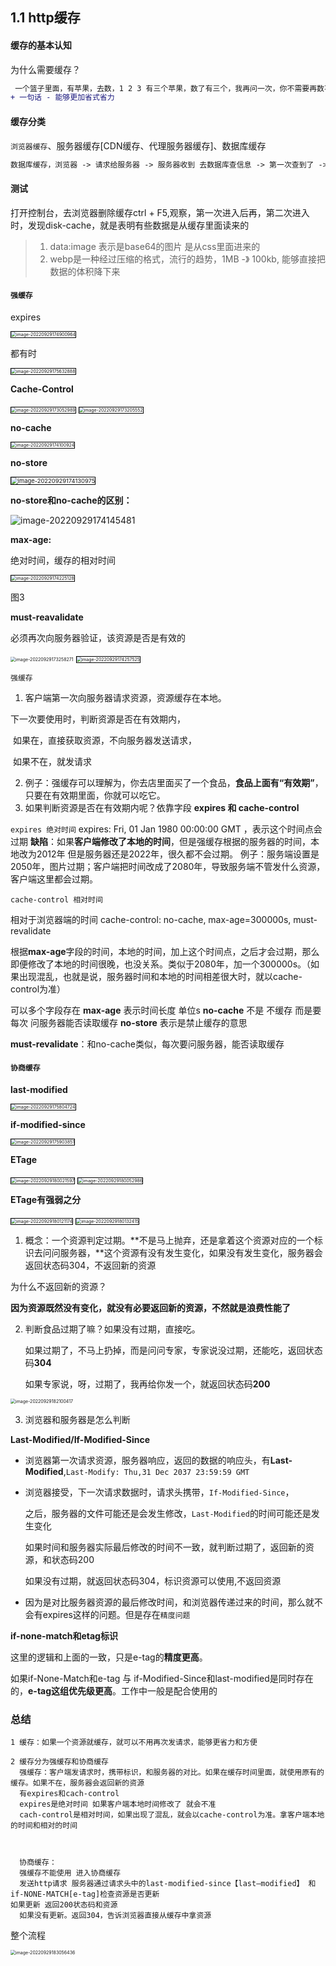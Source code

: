 ## 1.1 http缓存

#### 缓存的基本认知

为什么需要缓存？

```diff
 一个篮子里面，有苹果，去数，1 2 3 有三个苹果，数了有三个，我再问一次，你不需要再数不需要费力气了，直接说3.但是如果个数发生了变化，就要重新去数，然后再记住这个数字。
+ 一句话 - 能够更加省式省力
```

#### 缓存分类

`浏览器缓存`、服务器缓存[CDN缓存、代理服务器缓存]、数据库缓存

```diff
数据库缓存，浏览器 -> 请求给服务器 -> 服务器收到 去数据库查信息 -> 第一次查到了 -> 假设服务器拿到了，要进行处理, 服务器存住 -> 就给到了浏览器 -> 下一次客户端再发请求 -> 如果请求的内容一致，服务器不需要再次去数据库查了
```



#### 测试 

打开控制台，去浏览器删除缓存ctrl + F5,观察，第一次进入后再，第二次进入时，发现disk-cache，就是表明有些数据是从缓存里面读来的

>1. data:image 表示是base64的图片 是从css里面进来的
>2. webp是一种经过压缩的格式，流行的趋势，1MB -》 100kb, 能够直接把数据的体积降下来



#### `强缓存`

expires

<img src="https://typora-1309613071.cos.ap-shanghai.myqcloud.com/typora/image-20220929174900964.png" alt="image-20220929174900964" style="zoom:50%;border: 1px solid black;" />



都有时

<img src="https://typora-1309613071.cos.ap-shanghai.myqcloud.com/typora/image-20220929175632888.png" alt="image-20220929175632888" style="zoom:50%; border: 1px solid black;" />

**Cache-Control**

<img src="https://typora-1309613071.cos.ap-shanghai.myqcloud.com/typora/image-20220929173052989.png" alt="image-20220929173052989" style="zoom:50%; border: 1px solid black;" />

<img src="https://typora-1309613071.cos.ap-shanghai.myqcloud.com/typora/image-20220929173205552.png" alt="image-20220929173205552" style="zoom:50%; border: 1px solid black; " />



**no-cache**

<img src="https://typora-1309613071.cos.ap-shanghai.myqcloud.com/typora/image-20220929174100924.png" alt="image-20220929174100924" style="zoom:50%; border: 1px solid black;" />





**no-store**

<img src="https://typora-1309613071.cos.ap-shanghai.myqcloud.com/typora/image-20220929174130975.png" alt="image-20220929174130975" style="zoom:67%; border: 1px solid black;" />





**no-store和no-cache的区别：**

![image-20220929174145481](https://typora-1309613071.cos.ap-shanghai.myqcloud.com/typora/image-20220929174145481.png)



**max-age:**

绝对时间，缓存的相对时间

<img src="https://typora-1309613071.cos.ap-shanghai.myqcloud.com/typora/image-20220929174225128.png" alt="image-20220929174225128" style="zoom:50%; border: 1px solid black;" />



图3

**must-reavalidate**

必须再次向服务器验证，该资源是否是有效的

<img src="https://typora-1309613071.cos.ap-shanghai.myqcloud.com/typora/image-20220929173258271.png" alt="image-20220929173258271" style="zoom:50%;" />

<img src="https://typora-1309613071.cos.ap-shanghai.myqcloud.com/typora/image-20220929174257525.png" alt="image-20220929174257525" style="zoom:50%; border: 1px solid black;" />



`强缓存`

1. 客户端第一次向服务器请求资源，资源缓存在本地。

下一次要使用时，判断资源是否在有效期内，

​	如果在，直接获取资源，不向服务器发送请求，

​	如果不在，就发请求

2. 例子：强缓存可以理解为，你去店里面买了一个食品，**食品上面有“有效期”**，只要在有效期里面，你就可以吃它。
3. 如果判断资源是否在有效期内呢？依靠字段
   **expires 和 cache-control**

`expires 绝对时间`
expires: Fri, 01 Jan 1980 00:00:00 GMT ，表示这个时间点会过期
**缺陷**：如果**客户端修改了本地的时间**，但是强缓存根据的服务器的时间，本地改为2012年 但是服务器还是2022年，很久都不会过期。
例子：服务端设置是2050年，图片过期；客户端把时间改成了2080年，导致服务端不管发什么资源，客户端这里都会过期。

`cache-control 相对时间`

相对于浏览器端的时间
cache-control: no-cache, max-age=300000s, must-revalidate 

根据**max-age**字段的时间，本地的时间，加上这个时间点，之后才会过期，那么即便修改了本地的时间很晚，也没关系。类似于2080年，加一个300000s。（如果出现混乱，也就是说，服务器时间和本地的时间相差很大时，就以cache-control为准）

可以多个字段存在
**max-age** 表示时间长度 单位s
**no-cache** 不是 不缓存 而是要 每次 问服务器能否读取缓存
**no-store** 表示是禁止缓存的意思

**must-revalidate**：和no-cache类似，每次要问服务器，能否读取缓存



#### `协商缓存`

**last-modified**

<img src="https://typora-1309613071.cos.ap-shanghai.myqcloud.com/typora/image-20220929175804724.png" alt="image-20220929175804724" style="zoom:50%;border: 1px solid black;" />



**if-modified-since**

<img src="https://typora-1309613071.cos.ap-shanghai.myqcloud.com/typora/image-20220929175903851.png" alt="image-20220929175903851" style="zoom:50%;border: 1px solid black;" />



**ETage**

<img src="https://typora-1309613071.cos.ap-shanghai.myqcloud.com/typora/image-20220929180021597.png" alt="image-20220929180021597" style="zoom:50%;border: 1px solid black;" />

<img src="https://typora-1309613071.cos.ap-shanghai.myqcloud.com/typora/image-20220929180052986.png" alt="image-20220929180052986" style="zoom:50%;border: 1px solid black;" />

**ETage有强弱之分**

<img src="https://typora-1309613071.cos.ap-shanghai.myqcloud.com/typora/image-20220929180121174.png" alt="image-20220929180121174" style="zoom:50%;border: 1px solid black;" />



<img src="https://typora-1309613071.cos.ap-shanghai.myqcloud.com/typora/image-20220929180132415.png" alt="image-20220929180132415" style="zoom:50%;border: 1px solid black;" />









1. 概念：一个资源判定过期。**不是马上抛弃，还是拿着这个资源对应的一个标识去问问服务器，**这个资源有没有发生变化，如果没有发生变化，服务器会返回状态码304，不返回新的资源

为什么不返回新的资源？

​	**因为资源既然没有变化，就没有必要返回新的资源，不然就是浪费性能了**

2. 判断食品过期了嘛？如果没有过期，直接吃。

   如果过期了，不马上扔掉，而是问问专家，专家说没过期，还能吃，返回状态码**304**

   如果专家说，呀，过期了，我再给你发一个，就返回状态码**200**

<img src="https://typora-1309613071.cos.ap-shanghai.myqcloud.com/typora/image-20220929182100417.png" alt="image-20220929182100417" style="zoom:50%;" />





3. 浏览器和服务器是怎么判断

**Last-Modified/If-Modified-Since**

- 浏览器第一次请求资源，服务器响应，返回的数据的响应头，有**Last-Modified**,`Last-Modify: Thu,31 Dec 2037 23:59:59 GMT`

- 浏览器接受，下一次请求数据时，请求头携带，`If-Modified-Since`，

  之后，服务器的文件可能还是会发生修改，`Last-Modified`的时间可能还是发生变化

   如果时间和服务器实际最后修改的时间不一致，就判断过期了，返回新的资源，和状态码200

   如果没有过期，就返回状态码304，标识资源可以使用,不返回资源

- 因为是对比服务器资源的最后修改时间，和浏览器传递过来的时间，那么就不会有expires这样的问题。但是存在`精度问题`





**if-none-match和etag标识**

这里的逻辑和上面的一致，只是e-tag的**精度更高**。

如果if-None-Match和e-tag 与 if-Modified-Since和last-modified是同时存在的，**e-tag这组优先级更高**。工作中一般是配合使用的









### 总结

```
1 缓存：如果一个资源就缓存，就可以不用再次发请求，能够更省力和方便

2 缓存分为强缓存和协商缓存
  强缓存：客户端发请求时，携带标识，和服务器的对比。如果在缓存时间里面，就使用原有的缓存。如果不在，服务器会返回新的资源
  有expires和cach-control
  expires是绝对时间 如果客户端本地时间修改了 就会不准
  cach-control是相对时间，如果出现了混乱，就会以cache-control为准。拿客户端本地的时间和相对的时间
  
  
  
  协商缓存：
  强缓存不能使用 进入协商缓存
  发送http请求 服务器通过请求头中的last-modified-since【last—modified】 和 if-NONE-MATCH[e-tag]检查资源是否更新
如果更新 返回200状态码和资源
  如果没有更新。返回304，告诉浏览器直接从缓存中拿资源
```



整个流程

<img src="https://typora-1309613071.cos.ap-shanghai.myqcloud.com/typora/image-20220929183056436.png" alt="image-20220929183056436" style="zoom:50%;" />

